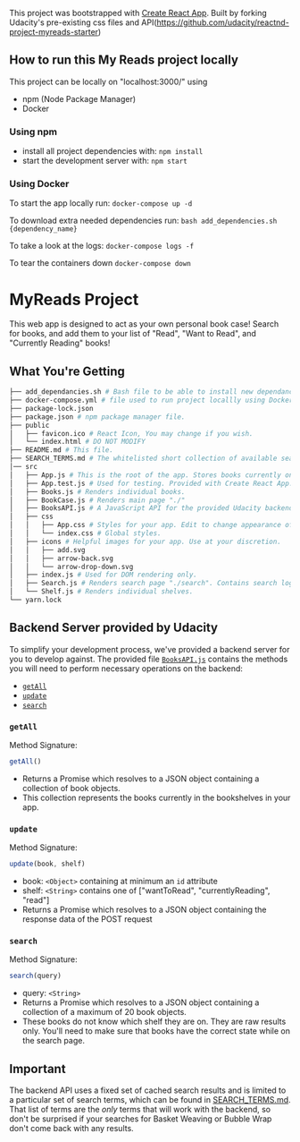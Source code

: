 This project was bootstrapped with [Create React App](https://github.com/facebook/create-react-app).
Built by forking Udacity's pre-existing css files and API(https://github.com/udacity/reactnd-project-myreads-starter)

## How to run this My Reads project locally

This project can be locally on "localhost:3000/" using
* npm (Node Package Manager)
* Docker

### Using npm
* install all project dependencies with:
`npm install`
* start the development server with:
`npm start`

### Using Docker
To start the app locally run:
`docker-compose up -d`

To download extra needed dependencies run:
`bash add_dependencies.sh {dependency_name}`

To take a look at the logs:
`docker-compose logs -f`

To tear the containers down
`docker-compose down`


# MyReads Project
This web app is designed to act as your own personal book case! Search for books, and add them to your list of "Read", "Want to Read", and "Currently Reading" books!

## What You're Getting
```bash
├── add_dependancies.sh # Bash file to be able to install new dependancies if you decide to run MyReads using Docker
├── docker-compose.yml # file used to run project locallly using Docker.
├── package-lock.json
├── package.json # npm package manager file.
├── public
│   ├── favicon.ico # React Icon, You may change if you wish.
│   └── index.html # DO NOT MODIFY
├── README.md # This file.
├── SEARCH_TERMS.md # The whitelisted short collection of available search terms that can be used in the app.
│── src
│   ├── App.js # This is the root of the app. Stores books currently on MyReads and contains logic to change/remove books from shelves. Provides routing to "./" & "./search".
│   ├── App.test.js # Used for testing. Provided with Create React App. Testing is encouraged, but not required.
│   ├── Books.js # Renders individual books.
│   ├── BookCase.js # Renders main page "./"
│   ├── BooksAPI.js # A JavaScript API for the provided Udacity backend. Instructions for the methods are below.
│   ├── css
│   │   ├── App.css # Styles for your app. Edit to change appearance of webpage.
│   │   └── index.css # Global styles.
│   ├── icons # Helpful images for your app. Use at your discretion.
│   │   ├── add.svg
│   │   ├── arrow-back.svg
│   │   └── arrow-drop-down.svg
│   ├── index.js # Used for DOM rendering only.
│   ├── Search.js # Renders search page "./search". Contains search logic and prepares search results for presentation in shelves.
│   └── Shelf.js # Renders individual shelves.
└── yarn.lock
```


## Backend Server provided by Udacity

To simplify your development process, we've provided a backend server for you to develop against. The provided file [`BooksAPI.js`](src/BooksAPI.js) contains the methods you will need to perform necessary operations on the backend:

* [`getAll`](#getall)
* [`update`](#update)
* [`search`](#search)

### `getAll`

Method Signature:

```js
getAll()
```

* Returns a Promise which resolves to a JSON object containing a collection of book objects.
* This collection represents the books currently in the bookshelves in your app.

### `update`

Method Signature:

```js
update(book, shelf)
```

* book: `<Object>` containing at minimum an `id` attribute
* shelf: `<String>` contains one of ["wantToRead", "currentlyReading", "read"]  
* Returns a Promise which resolves to a JSON object containing the response data of the POST request

### `search`

Method Signature:

```js
search(query)
```

* query: `<String>`
* Returns a Promise which resolves to a JSON object containing a collection of a maximum of 20 book objects.
* These books do not know which shelf they are on. They are raw results only. You'll need to make sure that books have the correct state while on the search page.

## Important
The backend API uses a fixed set of cached search results and is limited to a particular set of search terms, which can be found in [SEARCH_TERMS.md](SEARCH_TERMS.md). That list of terms are the _only_ terms that will work with the backend, so don't be surprised if your searches for Basket Weaving or Bubble Wrap don't come back with any results.

